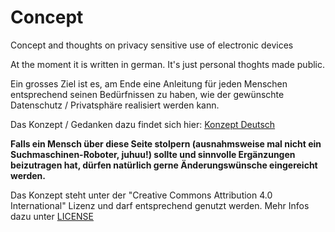 # Concept
Concept and thoughts on privacy sensitive use of electronic devices

At the moment it is written in german. It's just personal thoghts made public. 

Ein grosses Ziel ist es, am Ende eine Anleitung für jeden Menschen entsprechend seinen Bedürfnissen zu haben, wie der gewünschte Datenschutz / Privatsphäre realisiert werden kann.

Das Konzept / Gedanken dazu findet sich hier: [Konzept Deutsch](concept_german.md)

**Falls ein Mensch über diese Seite stolpern (ausnahmsweise mal nicht ein Suchmaschinen-Roboter, juhuu!) sollte und sinnvolle Ergänzungen beizutragen hat, dürfen natürlich gerne Änderungswünsche eingereicht werden.**

Das Konzept steht unter der "Creative Commons Attribution 4.0 International" Lizenz und darf entsprechend genutzt werden. Mehr Infos dazu unter [LICENSE](LICENSE)
